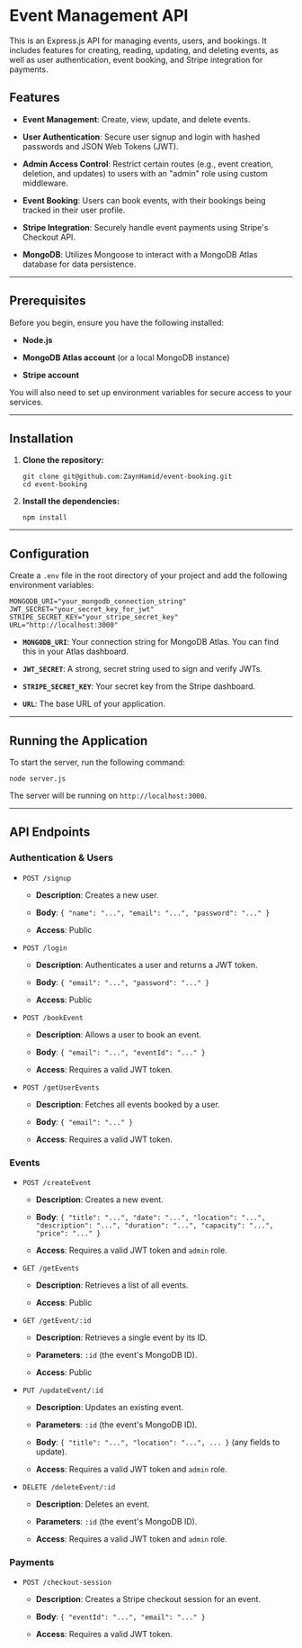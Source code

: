Event Management API
====================

This is an Express.js API for managing events, users, and bookings. It includes features for creating, reading, updating, and deleting events, as well as user authentication, event booking, and Stripe integration for payments.

Features
--------

-   **Event Management**: Create, view, update, and delete events.

-   **User Authentication**: Secure user signup and login with hashed passwords and JSON Web Tokens (JWT).

-   **Admin Access Control**: Restrict certain routes (e.g., event creation, deletion, and updates) to users with an "admin" role using custom middleware.

-   **Event Booking**: Users can book events, with their bookings being tracked in their user profile.

-   **Stripe Integration**: Securely handle event payments using Stripe's Checkout API.

-   **MongoDB**: Utilizes Mongoose to interact with a MongoDB Atlas database for data persistence.

* * * * *

Prerequisites
-------------

Before you begin, ensure you have the following installed:

-   **Node.js**

-   **MongoDB Atlas account** (or a local MongoDB instance)

-   **Stripe account**

You will also need to set up environment variables for secure access to your services.

* * * * *

Installation
------------

1.  **Clone the repository:**

    ```
    git clone git@github.com:ZaynHamid/event-booking.git
    cd event-booking

    ```

2.  **Install the dependencies:**

    ```
    npm install

    ```

* * * * *

Configuration
-------------

Create a `.env` file in the root directory of your project and add the following environment variables:

```
MONGODB_URI="your_mongodb_connection_string"
JWT_SECRET="your_secret_key_for_jwt"
STRIPE_SECRET_KEY="your_stripe_secret_key"
URL="http://localhost:3000"

```

-   **`MONGODB_URI`**: Your connection string for MongoDB Atlas. You can find this in your Atlas dashboard.

-   **`JWT_SECRET`**: A strong, secret string used to sign and verify JWTs.

-   **`STRIPE_SECRET_KEY`**: Your secret key from the Stripe dashboard.

-   **`URL`**: The base URL of your application.

* * * * *

Running the Application
-----------------------

To start the server, run the following command:

```
node server.js

```

The server will be running on `http://localhost:3000`.

* * * * *

API Endpoints
-------------

### Authentication & Users

-   `POST /signup`

    -   **Description**: Creates a new user.

    -   **Body**: `{ "name": "...", "email": "...", "password": "..." }`

    -   **Access**: Public

-   `POST /login`

    -   **Description**: Authenticates a user and returns a JWT token.

    -   **Body**: `{ "email": "...", "password": "..." }`

    -   **Access**: Public

-   `POST /bookEvent`

    -   **Description**: Allows a user to book an event.

    -   **Body**: `{ "email": "...", "eventId": "..." }`

    -   **Access**: Requires a valid JWT token.

-   `POST /getUserEvents`

    -   **Description**: Fetches all events booked by a user.

    -   **Body**: `{ "email": "..." }`

    -   **Access**: Requires a valid JWT token.

### Events

-   `POST /createEvent`

    -   **Description**: Creates a new event.

    -   **Body**: `{ "title": "...", "date": "...", "location": "...", "description": "...", "duration": "...", "capacity": "...", "price": "..." }`

    -   **Access**: Requires a valid JWT token and `admin` role.

-   `GET /getEvents`

    -   **Description**: Retrieves a list of all events.

    -   **Access**: Public

-   `GET /getEvent/:id`

    -   **Description**: Retrieves a single event by its ID.

    -   **Parameters**: `:id` (the event's MongoDB ID).

    -   **Access**: Public

-   `PUT /updateEvent/:id`

    -   **Description**: Updates an existing event.

    -   **Parameters**: `:id` (the event's MongoDB ID).

    -   **Body**: `{ "title": "...", "location": "...", ... }` (any fields to update).

    -   **Access**: Requires a valid JWT token and `admin` role.

-   `DELETE /deleteEvent/:id`

    -   **Description**: Deletes an event.

    -   **Parameters**: `:id` (the event's MongoDB ID).

    -   **Access**: Requires a valid JWT token and `admin` role.

### Payments

-   `POST /checkout-session`

    -   **Description**: Creates a Stripe checkout session for an event.

    -   **Body**: `{ "eventId": "...", "email": "..." }`

    -   **Access**: Requires a valid JWT token.
